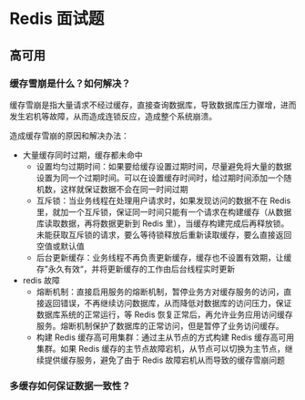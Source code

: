 # Redis 面试题

## 高可用

### 缓存雪崩是什么？如何解决？

缓存雪崩是指大量请求不经过缓存，直接查询数据库，导致数据库压力骤增，进而发生宕机等故障，从而造成连锁反应，造成整个系统崩溃。

造成缓存雪崩的原因和解决办法：

- 大量缓存同时过期，缓存都未命中
	- 设置均匀过期时间：如果要给缓存设置过期时间，尽量避免将大量的数据设置为同一个过期时间。可以在设置缓存时间时，给过期时间添加一个随机数，这样就保证数据不会在同一时间过期
	- 互斥锁：当业务线程在处理用户请求时，如果发现访问的数据不在 Redis 里，就加一个互斥锁，保证同一时间只能有一个请求在构建缓存（从数据库读取数据，再将数据更新到 Redis 里），当缓存构建完成后再释放锁。未能获取互斥锁的请求，要么等待锁释放后重新读取缓存，要么直接返回空值或默认值
	- 后台更新缓存：业务线程不再负责更新缓存，缓存也不设置有效期，让缓存”永久有效“，并将更新缓存的工作由后台线程实时更新
- redis 故障
	- 熔断机制：直接启用服务的熔断机制，暂停业务方对缓存服务的访问，直接返回错误，不再继续访问数据库，从而降低对数据库的访问压力，保证数据库系统的正常运行，等 Redis 恢复正常后，再允许业务应用访问缓存服务。熔断机制保护了数据库的正常访问，但是暂停了业务访问缓存。
	- 构建 Redis 缓存高可用集群：通过主从节点的方式构建 Redis 缓存高可用集群。如果 Redis 缓存的主节点故障宕机，从节点可以切换为主节点，继续提供缓存服务，避免了由于 Redis 故障宕机从而导致的缓存雪崩问题

### 多缓存如何保证数据一致性？
